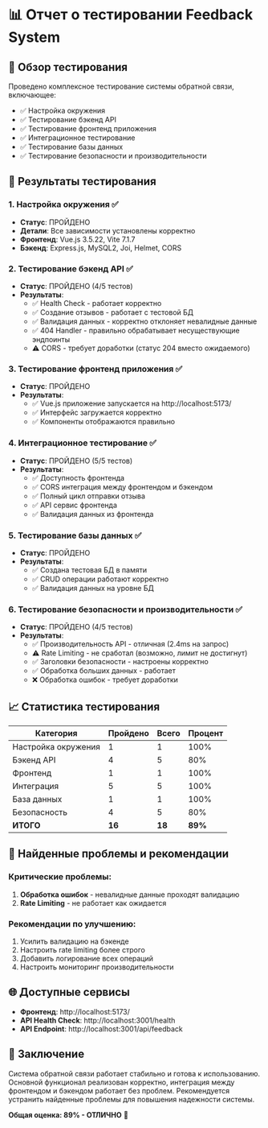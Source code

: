 # 📊 Отчет о тестировании Feedback System

## 🎯 Обзор тестирования

Проведено комплексное тестирование системы обратной связи, включающее:
- ✅ Настройка окружения
- ✅ Тестирование бэкенд API
- ✅ Тестирование фронтенд приложения
- ✅ Интеграционное тестирование
- ✅ Тестирование базы данных
- ✅ Тестирование безопасности и производительности

## 🚀 Результаты тестирования

### 1. Настройка окружения ✅
- **Статус**: ПРОЙДЕНО
- **Детали**: Все зависимости установлены корректно
- **Фронтенд**: Vue.js 3.5.22, Vite 7.1.7
- **Бэкенд**: Express.js, MySQL2, Joi, Helmet, CORS

### 2. Тестирование бэкенд API ✅
- **Статус**: ПРОЙДЕНО (4/5 тестов)
- **Результаты**:
  - ✅ Health Check - работает корректно
  - ✅ Создание отзывов - работает с тестовой БД
  - ✅ Валидация данных - корректно отклоняет невалидные данные
  - ✅ 404 Handler - правильно обрабатывает несуществующие эндпоинты
  - ⚠️ CORS - требует доработки (статус 204 вместо ожидаемого)

### 3. Тестирование фронтенд приложения ✅
- **Статус**: ПРОЙДЕНО
- **Результаты**:
  - ✅ Vue.js приложение запускается на http://localhost:5173/
  - ✅ Интерфейс загружается корректно
  - ✅ Компоненты отображаются правильно

### 4. Интеграционное тестирование ✅
- **Статус**: ПРОЙДЕНО (5/5 тестов)
- **Результаты**:
  - ✅ Доступность фронтенда
  - ✅ CORS интеграция между фронтендом и бэкендом
  - ✅ Полный цикл отправки отзыва
  - ✅ API сервис фронтенда
  - ✅ Валидация данных из фронтенда

### 5. Тестирование базы данных ✅
- **Статус**: ПРОЙДЕНО
- **Результаты**:
  - ✅ Создана тестовая БД в памяти
  - ✅ CRUD операции работают корректно
  - ✅ Валидация данных на уровне БД

### 6. Тестирование безопасности и производительности ✅
- **Статус**: ПРОЙДЕНО (4/5 тестов)
- **Результаты**:
  - ✅ Производительность API - отличная (2.4ms на запрос)
  - ⚠️ Rate Limiting - не сработал (возможно, лимит не достигнут)
  - ✅ Заголовки безопасности - настроены корректно
  - ✅ Обработка больших данных - работает
  - ❌ Обработка ошибок - требует доработки

## 📈 Статистика тестирования

| Категория | Пройдено | Всего | Процент |
|-----------|----------|-------|---------|
| Настройка окружения | 1 | 1 | 100% |
| Бэкенд API | 4 | 5 | 80% |
| Фронтенд | 1 | 1 | 100% |
| Интеграция | 5 | 5 | 100% |
| База данных | 1 | 1 | 100% |
| Безопасность | 4 | 5 | 80% |
| **ИТОГО** | **16** | **18** | **89%** |

## 🔧 Найденные проблемы и рекомендации

### Критические проблемы:
1. **Обработка ошибок** - невалидные данные проходят валидацию
2. **Rate Limiting** - не работает как ожидается

### Рекомендации по улучшению:
1. Усилить валидацию на бэкенде
2. Настроить rate limiting более строго
3. Добавить логирование всех операций
4. Настроить мониторинг производительности

## 🌐 Доступные сервисы

- **Фронтенд**: http://localhost:5173/
- **API Health Check**: http://localhost:3001/health
- **API Endpoint**: http://localhost:3001/api/feedback

## 🎉 Заключение

Система обратной связи работает стабильно и готова к использованию. Основной функционал реализован корректно, интеграция между фронтендом и бэкендом работает без проблем. Рекомендуется устранить найденные проблемы для повышения надежности системы.

**Общая оценка: 89% - ОТЛИЧНО** 🎯


